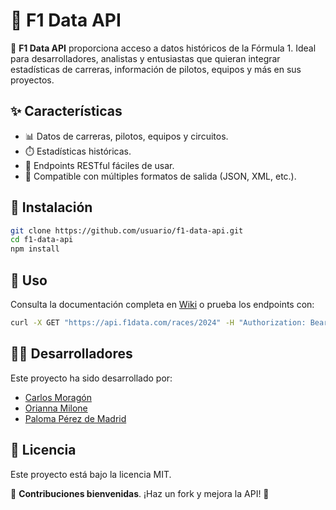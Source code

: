 # 📌 F1 Data API  

🚀 **F1 Data API** proporciona acceso a datos históricos de la Fórmula 1. Ideal para desarrolladores, analistas y entusiastas que quieran integrar estadísticas de carreras, información de pilotos, equipos y más en sus proyectos.  


## ✨ Características  
- 📊 Datos de carreras, pilotos, equipos y circuitos.  
- ⏱️ Estadísticas históricas.  
- 🔧 Endpoints RESTful fáciles de usar.  
- 📂 Compatible con múltiples formatos de salida (JSON, XML, etc.).  


## 🚀 Instalación  
```bash
git clone https://github.com/usuario/f1-data-api.git  
cd f1-data-api  
npm install 
```


## 🏁 Uso  
Consulta la documentación completa en [Wiki](#) o prueba los endpoints con:  
```bash
curl -X GET "https://api.f1data.com/races/2024" -H "Authorization: Bearer YOUR_API_KEY"
```


## 👩‍💻 Desarrolladores  
Este proyecto ha sido desarrollado por:  
- [Carlos Moragón](https://github.com/carlosMoragon)  
- [Orianna Milone](https://github.com/OriannaMilone)  
- [Paloma Pérez de Madrid](https://github.com/PPerezdeMadrid)


## 📜 Licencia  
Este proyecto está bajo la licencia MIT.  

🔗 **Contribuciones bienvenidas**. ¡Haz un fork y mejora la API! 🚀  


